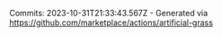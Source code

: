 Commits: 2023-10-31T21:33:43.567Z - Generated via https://github.com/marketplace/actions/artificial-grass
<br>
